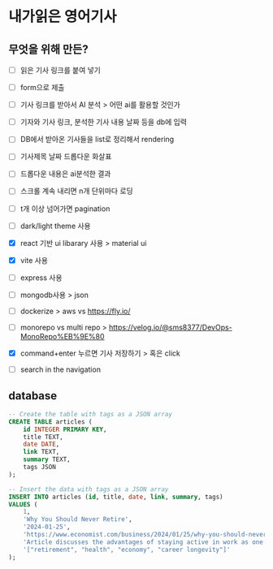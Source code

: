 # 내가읽은 영어기사

## 무엇을 위해 만든?
- [ ] 읽은 기사 링크를 붙여 넣기
- [ ] form으로 제출
- [ ] 기사 링크를 받아서 AI 분석 > 어떤 ai를 활용할 것인가
- [ ] 기자와 기사 링크, 분석한 기사 내용 날짜 등을 db에 입력
- [ ] DB에서 받아온 기사들을 list로 정리해서 rendering
- [ ] 기사제목 날짜 드롭다운 화살표
- [ ] 드롭다운 내용은 ai분석한 결과
- [ ] 스크롤 계속 내리면 n개 단위마다 로딩
- [ ] t개 이상 넘어가면 pagination
- [ ] dark/light theme 사용
- [x] react 기반 ui libarary 사용 > material ui
- [x] vite 사용
- [ ] express 사용
- [ ] mongodb사용 > json
- [ ] dockerize > aws vs https://fly.io/
- [ ] monorepo vs multi repo > https://velog.io/@sms8377/DevOps-MonoRepo%EB%9E%80
- [x] command+enter 누르면 기사 저장하기 > 혹은 click
- [ ] search in the navigation


## database
```sql
-- Create the table with tags as a JSON array
CREATE TABLE articles (
    id INTEGER PRIMARY KEY,
    title TEXT,
    date DATE,
    link TEXT,
    summary TEXT,
    tags JSON
);

-- Insert the data with tags as a JSON array
INSERT INTO articles (id, title, date, link, summary, tags)
VALUES (
    1,
    'Why You Should Never Retire',
    '2024-01-25',
    'https://www.economist.com/business/2024/01/25/why-you-should-never-retire',
    'Article discusses the advantages of staying active in work as one ages, highlighting potential benefits to health and well-being as well as economic stability.',
    '["retirement", "health", "economy", "career longevity"]'
);
```
